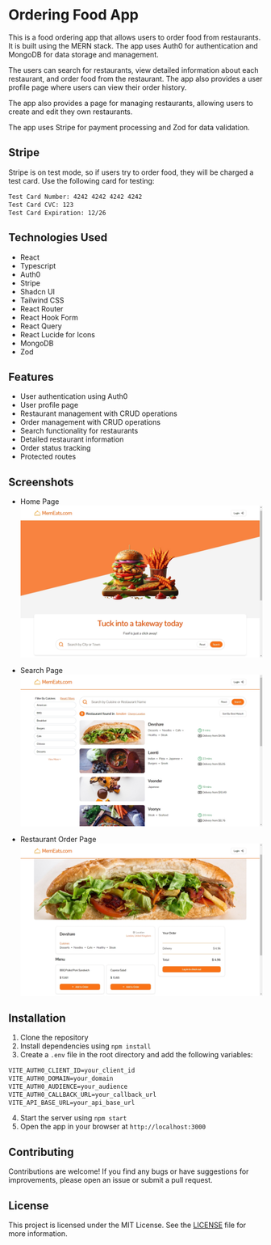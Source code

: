 # Ordering Food App

This is a food ordering app that allows users to order food from restaurants. It is built using the MERN stack. The app uses Auth0 for authentication and MongoDB for data storage and management.

The users can search for restaurants, view detailed information about each restaurant, and order food from the restaurant. The app also provides a user profile page where users can view their order history.

The app also provides a page for managing restaurants, allowing users to create and edit they own restaurants.

The app uses Stripe for payment processing and Zod for data validation.

## Stripe

Stripe is on test mode, so if users try to order food, they will be charged a test card.
Use the following card for testing:

```
Test Card Number: 4242 4242 4242 4242
Test Card CVC: 123
Test Card Expiration: 12/26
```

## Technologies Used

- React
- Typescript
- Auth0
- Stripe
- Shadcn UI
- Tailwind CSS
- React Router
- React Hook Form
- React Query
- React Lucide for Icons
- MongoDB
- Zod

## Features

- User authentication using Auth0
- User profile page
- Restaurant management with CRUD operations
- Order management with CRUD operations
- Search functionality for restaurants
- Detailed restaurant information
- Order status tracking
- Protected routes

## Screenshots

- Home Page
  ![Home Page](https://raw.githubusercontent.com/Erik5CA/mern-food-app-frontend/refs/heads/main/src/assets/screenshots/main.jpeg)

- Search Page
  ![Search Page](https://raw.githubusercontent.com/Erik5CA/mern-food-app-frontend/refs/heads/main/src/assets/screenshots/search.jpeg)

- Restaurant Order Page
  ![Restaurant Order Page](https://raw.githubusercontent.com/Erik5CA/mern-food-app-frontend/refs/heads/main/src/assets/screenshots/order.jpeg)

## Installation

1. Clone the repository
2. Install dependencies using `npm install`
3. Create a `.env` file in the root directory and add the following variables:

```
VITE_AUTH0_CLIENT_ID=your_client_id
VITE_AUTH0_DOMAIN=your_domain
VITE_AUTH0_AUDIENCE=your_audience
VITE_AUTH0_CALLBACK_URL=your_callback_url
VITE_API_BASE_URL=your_api_base_url
```

4. Start the server using `npm start`
5. Open the app in your browser at `http://localhost:3000`

## Contributing

Contributions are welcome! If you find any bugs or have suggestions for improvements, please open an issue or submit a pull request.

## License

This project is licensed under the MIT License. See the [LICENSE](LICENSE) file for more information.
